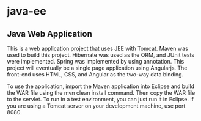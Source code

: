 # java-ee
## Java Web Application
This is a web application project that uses JEE with Tomcat. Maven was used to build this project. 
Hibernate was used as the ORM, and JUnit tests were implemented. Spring was implemented by using
annotation. This project will eventually be a single page application using Angularjs. The front-end
uses HTML, CSS, and Angular as the two-way data binding.

To use the application, import the Maven application into Eclipse and build the WAR file using the
mvn clean install command. Then copy the WAR file to the servlet. To run in a test environment, you 
can just run it in Eclipse. If you are using a Tomcat server on your development machine, use port 8080.
